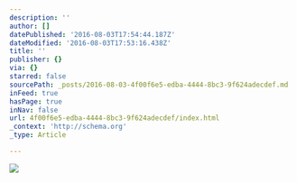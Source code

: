 ```yaml
---
description: ''
author: []
datePublished: '2016-08-03T17:54:44.187Z'
dateModified: '2016-08-03T17:53:16.438Z'
title: ''
publisher: {}
via: {}
starred: false
sourcePath: _posts/2016-08-03-4f00f6e5-edba-4444-8bc3-9f624adecdef.md
inFeed: true
hasPage: true
inNav: false
url: 4f00f6e5-edba-4444-8bc3-9f624adecdef/index.html
_context: 'http://schema.org'
_type: Article

---
```

![](https://the-grid-user-content.s3-us-west-2.amazonaws.com/11847a0f-750e-4f2a-b59d-2095716768b2.jpg)
